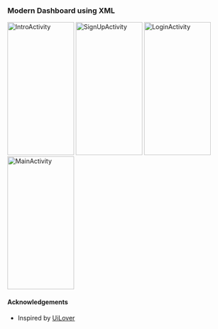 ### Modern Dashboard using XML

<img width="150" height="300" alt="IntroActivity" src="https://github.com/user-attachments/assets/f16b145a-7770-41ee-9252-bf0ccb14380d" />
<img width="150" height="300" alt="SignUpActivity" src="https://github.com/user-attachments/assets/f91f0cd8-fc92-4839-9c24-a1bae85ca96f" />
<img width="150" height="300" alt="LoginActivity" src="https://github.com/user-attachments/assets/00ee3d56-e3b5-4870-a447-a0abb3cfe0e2" />
<img width="150" height="300" alt="MainActivity" src="https://github.com/user-attachments/assets/82336b4b-6b7c-4531-b5d0-5688456e5dd3" />

#### Acknowledgements
- Inspired by [UiLover](https://youtu.be/PfzM-dQGzUY?si=3j83r9oIvStGKurY)
